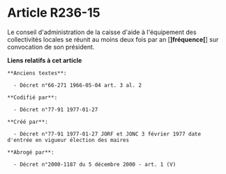 # Article R236-15

Le conseil d'administration de la caisse d'aide à l'équipement des collectivités locales se réunit au moins deux fois par an
[**]fréquence[**] sur convocation de son président.

**Liens relatifs à cet article**

	**Anciens textes**:

	  - Décret n°66-271 1966-05-04 art. 3 al. 2

	**Codifié par**:

	  - Décret n°77-91 1977-01-27

	**Créé par**:

	  - Décret n°77-91 1977-01-27 JORF et JONC 3 février 1977 date d'entrée en vigueur élection des maires

	**Abrogé par**:

	  - Décret n°2000-1187 du 5 décembre 2000 - art. 1 (V)
